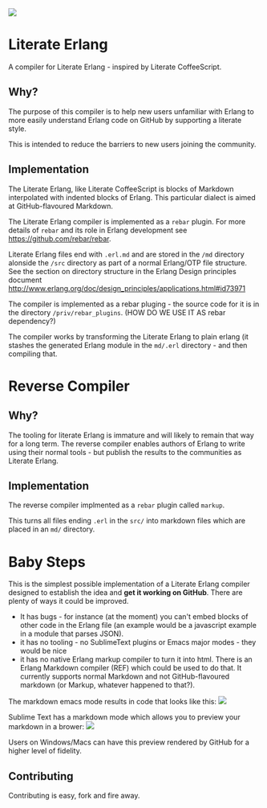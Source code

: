 <img src='https://raw.github.com/hypernumbers/literate-erlang/master/priv/images/literate-erlang.png' />

Literate Erlang
===============

A compiler for Literate Erlang - inspired by Literate CoffeeScript.

Why?
----

The purpose of this compiler is to help new users unfamiliar with Erlang to more easily understand Erlang code on GitHub by supporting a literate style.

This is intended to reduce the barriers to new users joining the community.

Implementation
--------------

The Literate Erlang, like Literate CoffeeScript is blocks of Markdown interpolated with indented blocks of Erlang. This particular dialect is aimed at GitHub-flavoured Markdown.

The Literate Erlang compiler is implemented as a ``rebar`` plugin. For more details of ``rebar`` and its role in Erlang development see https://github.com/rebar/rebar.

Literate Erlang files end with ``.erl.md`` and are stored in the ``/md`` directory alonside the ``/src`` directory  as part of a normal Erlang/OTP file structure. See the section on directory structure in the Erlang Design principles document http://www.erlang.org/doc/design_principles/applications.html#id73971

The compiler is implemented as a rebar pluging - the source code for it is in the directory ``/priv/rebar_plugins``. (HOW DO WE USE IT AS rebar dependency?)

The compiler works by transforming the Literate Erlang to plain erlang (it stashes the generated Erlang module in the ``md/.erl`` directory - and then compiling that.

Reverse Compiler
================

Why?
---

The tooling for literate Erlang is immature and will likely to remain that way for a long term. The reverse compiler enables authors of Erlang to write using their normal tools - but publish the results to the communities as Literate Erlang.

Implementation
--------------

The reverse compiler implmented as a ``rebar`` plugin called ``markup``.

This turns all files ending ``.erl`` in the ``src/`` into markdown files which are placed in an `md/` directory.

Baby Steps
==========

This is the simplest possible implementation of a Literate Erlang compiler designed to establish the idea and **get it working on GitHub**. There are plenty of ways it could be improved.

* It has bugs - for instance (at the moment) you can't embed blocks of other code in the Erlang file (an example would be a javascript example in a module that parses JSON).
* it has no tooling - no SublimeText plugins or Emacs major modes - they would be nice
* it has no native Erlang markup compiler to turn it into html. There is an Erlang Markdown compiler (REF) which could be used to do that. It currently supports normal Markdown and not GitHub-flavoured markdown (or Markup, whatever happened to that?).

The markdown emacs mode results in code that looks like this:
<img src='https://raw.github.com/hypernumbers/literate-erlang/master/priv/images/emacs-tooling-literate-erlang.png' />

Sublime Text has a markdown mode which allows you to preview your markdown in a brower:
<img src='https://raw.github.com/hypernumbers/literate-erlang/master/priv/images/sublime-text-3-python-preview.png' />

Users on Windows/Macs can have this preview rendered by GitHub for a higher level of fidelity.

Contributing
------------

Contributing is easy, fork and fire away.
